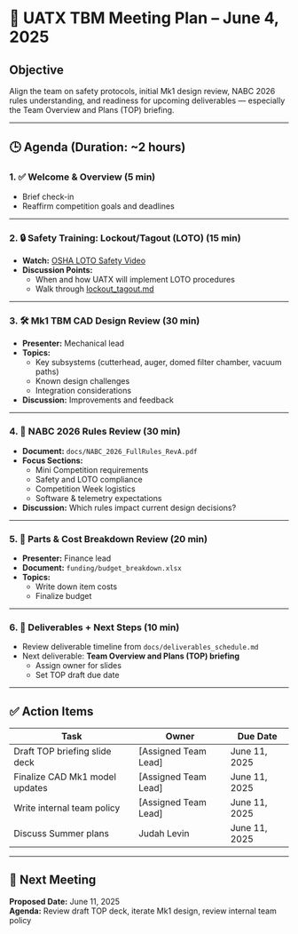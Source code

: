 # 📝 UATX TBM Meeting Plan – June 4, 2025

## Objective
Align the team on safety protocols, initial Mk1 design review, NABC 2026 rules understanding, and readiness for upcoming deliverables — especially the Team Overview and Plans (TOP) briefing.

---

## 🕒 Agenda (Duration: ~2 hours)

### 1. ✅ Welcome & Overview (5 min)
- Brief check-in
- Reaffirm competition goals and deadlines

---

### 2. 🔒 Safety Training: Lockout/Tagout (LOTO) (15 min)
- **Watch:** [OSHA LOTO Safety Video](https://www.youtube.com/watch?v=o5CWnUFsevo)
- **Discussion Points:**
  - When and how UATX will implement LOTO procedures
  - Walk through [lockout_tagout.md](../docs/LOTO.md)

---

### 3. 🛠 Mk1 TBM CAD Design Review (30 min)
- **Presenter:** Mechanical lead
- **Topics:**
  - Key subsystems (cutterhead, auger, domed filter chamber, vacuum paths)
  - Known design challenges
  - Integration considerations
- **Discussion:** Improvements and feedback

---

### 4. 📜 NABC 2026 Rules Review (30 min)
- **Document:** `docs/NABC_2026_FullRules_RevA.pdf`
- **Focus Sections:**
  - Mini Competition requirements
  - Safety and LOTO compliance
  - Competition Week logistics
  - Software & telemetry expectations
- **Discussion:** Which rules impact current design decisions?

---

### 5. 💸 Parts & Cost Breakdown Review (20 min)
- **Presenter:** Finance lead
- **Document:** `funding/budget_breakdown.xlsx`
- **Topics:**
  - Write down item costs
  - Finalize budget

---

### 6. 🧾 Deliverables + Next Steps (10 min)
- Review deliverable timeline from `docs/deliverables_schedule.md`
- Next deliverable: **Team Overview and Plans (TOP) briefing**
  - Assign owner for slides
  - Set TOP draft due date

---

## ✅ Action Items

| Task | Owner | Due Date |
|------|-------|----------|
| Draft TOP briefing slide deck | [Assigned Team Lead] | June 11, 2025 |
| Finalize CAD Mk1 model updates | [Assigned Team Lead] | June 11, 2025 |
| Write internal team policy | [Assigned Team Lead] | June 11, 2025 |
| Discuss Summer plans | Judah Levin | June 11, 2025 |

---

## 📅 Next Meeting
**Proposed Date:** June 11, 2025  
**Agenda:** Review draft TOP deck, iterate Mk1 design, review internal team policy
